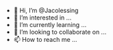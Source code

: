 - 👋 Hi, I’m @Jacolessing
- 👀 I’m interested in ...
- 🌱 I’m currently learning ...
- 💞️ I’m looking to collaborate on ...
- 📫 How to reach me ...

<!---
Jacolessing/Jacolessing is a ✨ special ✨ repository because its `README.md` (this file) appears on your GitHub profile.
You can click the Preview link to take a look at your changes.
--->
